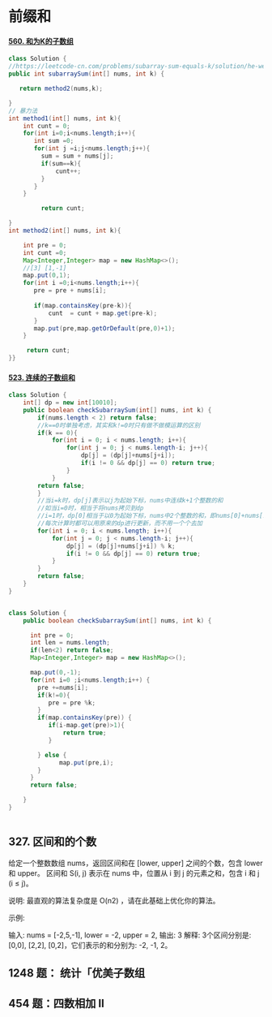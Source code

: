# 前缀和

#### [560. 和为K的子数组](https://leetcode-cn.com/problems/subarray-sum-equals-k/)



```java
class Solution {
//https://leetcode-cn.com/problems/subarray-sum-equals-k/solution/he-wei-kde-zi-shu-zu-by-leetcode-solution/
public int subarraySum(int[] nums, int k) {

   return method2(nums,k);

}
// 暴力法
int method1(int[] nums, int k){
    int cunt = 0;
    for(int i=0;i<nums.length;i++){
       int sum =0;
       for(int j =i;j<nums.length;j++){
         sum = sum + nums[j];
         if(sum==k){
             cunt++;
         } 
       }
    } 

         return cunt;

}
int method2(int[] nums, int k){

    int pre = 0;
    int cunt =0;
    Map<Integer,Integer> map = new HashMap<>();
    //[3] [1,-1]
    map.put(0,1);
    for(int i =0;i<nums.length;i++){
       pre = pre + nums[i];
 
       if(map.containsKey(pre-k)){
           cunt  = cunt + map.get(pre-k);
       }
       map.put(pre,map.getOrDefault(pre,0)+1);
    }

     return cunt;
}}
```

#### [523. 连续的子数组和](https://leetcode-cn.com/problems/continuous-subarray-sum/)

```java
class Solution {
    int[] dp = new int[10010];
    public boolean checkSubarraySum(int[] nums, int k) {
        if(nums.length < 2) return false;
        //k==0时单独考虑，其实和k!=0时只有做不做模运算的区别
        if(k == 0){
            for(int i = 0; i < nums.length; i++){
                for(int j = 0; j < nums.length-i; j++){
                    dp[j] = (dp[j]+nums[j+i]);
                    if(i != 0 && dp[j] == 0) return true;
                }
            }
        return false;
        }
        //当i=k时，dp[j]表示以j为起始下标，nums中连续k+1个整数的和
        //如当i=0时，相当于将nums拷贝到dp
        //i=1时，dp[0]相当于以0为起始下标，nums中2个整数的和，即nums[0]+nums[1]
        //每次计算时都可以用原来的dp进行更新，而不用一个个去加
        for(int i = 0; i < nums.length; i++){
            for(int j = 0; j < nums.length-i; j++){
                dp[j] = (dp[j]+nums[j+i]) % k;
                if(i != 0 && dp[j] == 0) return true;
            }
        }
        return false;
    }
}


class Solution {
    public boolean checkSubarraySum(int[] nums, int k) {

      int pre = 0;
      int len = nums.length;
      if(len<2) return false;
      Map<Integer,Integer> map = new HashMap<>();

      map.put(0,-1);
      for(int i=0 ;i<nums.length;i++) {
        pre +=nums[i];
        if(k!=0){
           pre = pre %k; 
        }
        if(map.containsKey(pre)) {
           if(i-map.get(pre)>1){
               return true;
           }

        } else {
              map.put(pre,i);
        }
      } 
      return false;

    }
}



```

## 327. 区间和的个数

给定一个整数数组 nums，返回区间和在 [lower, upper] 之间的个数，包含 lower 和 upper。
区间和 S(i, j) 表示在 nums 中，位置从 i 到 j 的元素之和，包含 i 和 j (i ≤ j)。

说明:
最直观的算法复杂度是 O(n2) ，请在此基础上优化你的算法。

示例:

输入: nums = [-2,5,-1], lower = -2, upper = 2,
输出: 3 
解释: 3个区间分别是: [0,0], [2,2], [0,2]，它们表示的和分别为: -2, -1, 2。




## 1248 题： 统计「优美子数组

## 454 题：四数相加 II